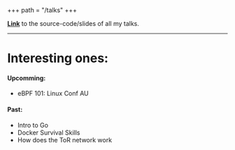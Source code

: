 +++
path = "/talks"
+++

[**Link**](https://github.com/mfrw/talks) to the source-code/slides of all my talks.
<hr>

# Interesting ones:

#### Upcomming:

- eBPF 101: Linux Conf AU


#### Past:

- Intro to Go
- Docker Survival Skills
- How does the ToR network work


